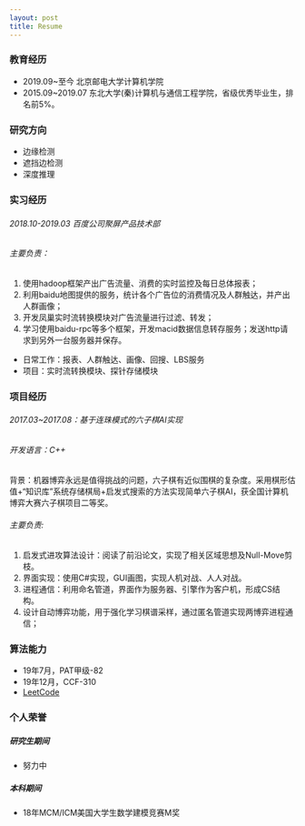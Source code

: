 ```yaml
---
layout: post
title: Resume
---
```


### 教育经历
- 2019.09~至今 北京邮电大学计算机学院
- 2015.09~2019.07 东北大学(秦)计算机与通信工程学院，省级优秀毕业生，排名前5%。

### 研究方向
- 边缘检测
- 遮挡边检测
- 深度推理

### 实习经历

###### 2018.10-2019.03 百度公司聚屏产品技术部
###### 主要负责：
1. 使用hadoop框架产出广告流量、消费的实时监控及每日总体报表；
2. 利用baidu地图提供的服务，统计各个广告位的消费情况及人群触达，并产出人群画像；
3. 开发凤巢实时流转换模块对广告流量进行过滤、转发；
4. 学习使用baidu-rpc等多个框架，开发macid数据信息转存服务；发送http请求到另外一台服务器并保存。

- 日常工作：报表、人群触达、画像、回搜、LBS服务
- 项目：实时流转换模块、探针存储模块

### 项目经历

###### 2017.03~2017.08：基于连珠模式的六子棋AI实现
###### 开发语言：C++
背景：机器博弈永远是值得挑战的问题，六子棋有近似围棋的复杂度。采用棋形估值+“知识库”系统存储棋局+启发式搜索的方法实现简单六子棋AI，获全国计算机博弈大赛六子棋项目二等奖。
###### 主要负责:
1. 启发式进攻算法设计：阅读了前沿论文，实现了相关区域思想及Null-Move剪枝。
2. 界面实现：使用C#实现，GUI画图，实现人机对战、人人对战。
3. 进程通信：利用命名管道，界面作为服务器、引擎作为客户机，形成CS结构。
4. 设计自动博弈功能，用于强化学习棋谱采样，通过匿名管道实现两博弈进程通信；

### 算法能力

- 19年7月，PAT甲级-82
- 19年12月，CCF-310
- [LeetCode](https://leetcode-cn.com/u/myloverachel/)

### 个人荣誉

##### 研究生期间
- 努力中

##### 本科期间
- 18年MCM/ICM美国大学生数学建模竞赛M奖

